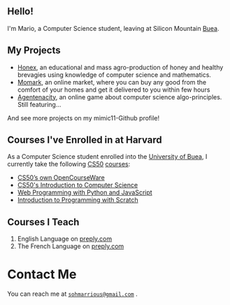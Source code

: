## Hello!
I'm Mario, a Computer Science student, leaving at Silicon Mountain [Buea](https://ubuea.cm).

## My Projects
- [Honex](https://honex.com), an educational and mass agro-production of honey and healthy brevagies using knowledge of computer science and mathematics.
- [Momark](https://momark.site), an online market, where you can buy any good from the comfort of your homes and get it delivered to you within few hours
- [Agentenacity](https://agentcalcul.com), an online game about computer science algo-principles. Still featuring...

 And see more projects on my mimic11-Github profile!


## Courses I've Enrolled in at Harvard
As a Computer Science student enrolled into the [University of Buea](https://ubuea.cm), I currently take the following [CS50](https://cs50.harvard.edu) [courses](https://submit.cs50.io/courses/):

- [CS50’s own OpenCourseWare](https://cs50.harvard.edu/x/2023/)
- [CS50's Introduction to Computer Science](https://cs50.harvard.edu/x/2023/notes/0/)
- [Web Programming with Python and JavaScript](https://cs50.harvard.edu/web/2020/)
- [Introduction to Programming with Scratch](https://cs50.harvard.edu/scratch/2021/)



## Courses I Teach
1. English Language on [preply.com](https://preply.com/en/tutor/950645/?pref=MjQyODcyOA==&id=1659842056.173593)
2. The French Language on [preply.com](https://preply.com/en/tutor/950645/?pref=MjQyODcyOA==&id=1659842056.173593)



# Contact Me

You can reach me at [`sohmarrious@gmail.com`](mailto:sohmarrious@gmail.com) 
.
